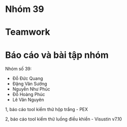 # Nhóm 39
# Teamwork
# Báo cáo và bài tập nhóm

Nhóm số 39:
- Đỗ Đức Quang
- Đặng Văn Sướng
- Nguyễn Như Phúc
- Đỗ Hoàng Phúc
- Lê Văn Nguyên

1, báo cáo tool kiểm thử hộp trắng - PEX

2, báo cáo tool kiểm thử luồng điều khiển - Visustin v7.10
